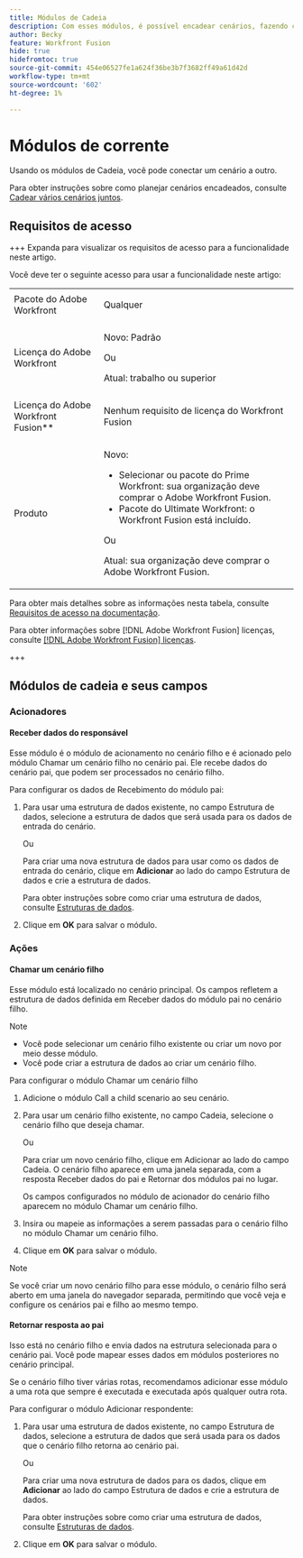 ```yaml
---
title: Módulos de Cadeia
description: Com esses módulos, é possível encadear cenários, fazendo com que um chame outro.
author: Becky
feature: Workfront Fusion
hide: true
hidefromtoc: true
source-git-commit: 454e06527fe1a624f36be3b7f3682ff49a61d42d
workflow-type: tm+mt
source-wordcount: '602'
ht-degree: 1%

---
```


# Módulos de corrente

Usando os módulos de Cadeia, você pode conectar um cenário a outro.

<!--This article will be about the specific module configuration-->

Para obter instruções sobre como planejar cenários encadeados, consulte [Cadear vários cenários juntos](/help/workfront-fusion/create-scenarios/plan-a-scenario/chain-scenarios.md).


## Requisitos de acesso

+++ Expanda para visualizar os requisitos de acesso para a funcionalidade neste artigo.

Você deve ter o seguinte acesso para usar a funcionalidade neste artigo:

<table style="table-layout:auto">
 <col> 
 <col> 
 <tbody> 
  <tr> 
   <td role="rowheader">Pacote do Adobe Workfront</td> 
   <td> <p>Qualquer</p> </td> 
  </tr> 
  <tr data-mc-conditions=""> 
   <td role="rowheader">Licença do Adobe Workfront</td> 
   <td> <p>Novo: Padrão</p><p>Ou</p><p>Atual: trabalho ou superior</p> </td> 
  </tr> 
  <tr> 
   <td role="rowheader">Licença do Adobe Workfront Fusion**</td> 
   <td>
   <p>Nenhum requisito de licença do Workfront Fusion</p>
   </td> 
  </tr> 
  <tr> 
   <td role="rowheader">Produto</td> 
   <td>
   <p>Novo:</p> <ul><li>Selecionar ou pacote do Prime Workfront: sua organização deve comprar o Adobe Workfront Fusion.</li><li>Pacote do Ultimate Workfront: o Workfront Fusion está incluído.</li></ul>
   <p>Ou</p>
   <p>Atual: sua organização deve comprar o Adobe Workfront Fusion.</p>
   </td> 
  </tr>
 </tbody> 
</table>

Para obter mais detalhes sobre as informações nesta tabela, consulte [Requisitos de acesso na documentação](/help/workfront-fusion/references/licenses-and-roles/access-level-requirements-in-documentation.md).

Para obter informações sobre [!DNL Adobe Workfront Fusion] licenças, consulte [[!DNL Adobe Workfront Fusion] licenças](/help/workfront-fusion/set-up-and-manage-workfront-fusion/licensing-operations-overview/license-automation-vs-integration.md).

+++

## Módulos de cadeia e seus campos

### Acionadores

#### Receber dados do responsável

Esse módulo é o módulo de acionamento no cenário filho e é acionado pelo módulo Chamar um cenário filho no cenário pai. Ele recebe dados do cenário pai, que podem ser processados no cenário filho.

Para configurar os dados de Recebimento do módulo pai:

1. Para usar uma estrutura de dados existente, no campo Estrutura de dados, selecione a estrutura de dados que será usada para os dados de entrada do cenário.

   Ou

   Para criar uma nova estrutura de dados para usar como os dados de entrada do cenário, clique em **Adicionar** ao lado do campo Estrutura de dados e crie a estrutura de dados.

   Para obter instruções sobre como criar uma estrutura de dados, consulte [Estruturas de dados](/help/workfront-fusion/references/mapping-panel/data-types/data-structures.md).

1. Clique em **OK** para salvar o módulo.

### Ações

#### Chamar um cenário filho

Esse módulo está localizado no cenário principal. Os campos refletem a estrutura de dados definida em Receber dados do módulo pai no cenário filho.

>[!NOTE]
>
>* Você pode selecionar um cenário filho existente ou criar um novo por meio desse módulo.
>* Você pode criar a estrutura de dados ao criar um cenário filho.

Para configurar o módulo Chamar um cenário filho

1. Adicione o módulo Call a child scenario ao seu cenário.
1. Para usar um cenário filho existente, no campo Cadeia, selecione o cenário filho que deseja chamar.

   Ou

   Para criar um novo cenário filho, clique em Adicionar ao lado do campo Cadeia. O cenário filho aparece em uma janela separada, com a resposta Receber dados do pai e Retornar dos módulos pai no lugar.

   Os campos configurados no módulo de acionador do cenário filho aparecem no módulo Chamar um cenário filho.

1. Insira ou mapeie as informações a serem passadas para o cenário filho no módulo Chamar um cenário filho.
1. Clique em **OK** para salvar o módulo.

>[!NOTE]
>
>Se você criar um novo cenário filho para esse módulo, o cenário filho será aberto em uma janela do navegador separada, permitindo que você veja e configure os cenários pai e filho ao mesmo tempo.

#### Retornar resposta ao pai

Isso está no cenário filho e envia dados na estrutura selecionada para o cenário pai. Você pode mapear esses dados em módulos posteriores no cenário principal.

Se o cenário filho tiver várias rotas, recomendamos adicionar esse módulo a uma rota que sempre é executada e executada após qualquer outra rota.

Para configurar o módulo Adicionar respondente:

1. Para usar uma estrutura de dados existente, no campo Estrutura de dados, selecione a estrutura de dados que será usada para os dados que o cenário filho retorna ao cenário pai.

   Ou

   Para criar uma nova estrutura de dados para os dados, clique em **Adicionar** ao lado do campo Estrutura de dados e crie a estrutura de dados.

   Para obter instruções sobre como criar uma estrutura de dados, consulte [Estruturas de dados](/help/workfront-fusion/references/mapping-panel/data-types/data-structures.md).

1. Clique em **OK** para salvar o módulo.

